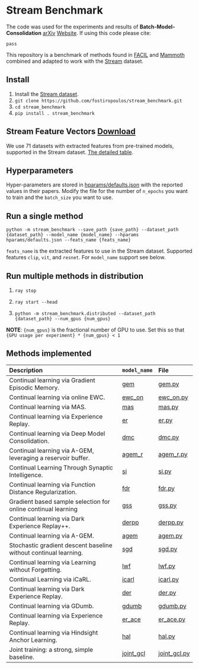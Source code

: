 # Stream Benchmark

The code was used for the experiments and results of 
**Batch-Model-Consolidation** [arXiv](arxivlink) [Website](https://fostiropoulos.github.io/stream_benchmark/). 
If using this code please cite:

```
pass
```
This repository is a benchmark of methods found in [FACIL](https://github.com/mmasana/FACIL) and [Mammoth](https://github.com/aimagelab/mammoth) combined and adapted to work with the [Stream](https://github.com/fostiropoulos/stream) dataset.



## Install

1. Install the [Stream dataset](https://github.com/fostiropoulos/stream).
2. `git clone https://github.com/fostiropoulos/stream_benchmark.git`
3. `cd stream_benchmark`
4. `pip install . stream_benchmark`


## Stream Feature Vectors [Download](https://drive.google.com/file/d/1insLK3FoGw-UEQUNnhzyxsql7z28lplZ/view)

We use 71 datasets with extracted features from pre-trained models, 
supported in the Stream dataset. [The detailed table](https://github.com/fostiropoulos/stream/blob/cvpr_release/assets/DATASET_TABLE.md).

## Hyperparameters

Hyper-parameters are stored in [hparams/defaults.json](hparams/defaults.json) 
with the reported values in their papers. 
Modify the file for the number of `n_epochs` you want to train and the `batch_size` you want to use.

## Run a single method

```
python -m stream_benchmark --save_path {save_path} --dataset_path {dataset_path} --model_name {model_name} --hparams hparams/defaults.json --feats_name {feats_name}
```

`feats_name` is the extracted features to use in the Stream dataset.
Supported features `clip`, `vit`, and `resnet`.
For `model_name` support see below.

## Run multiple methods in distribution

1. `ray stop`

2. `ray start --head`


3. `python -m stream_benchmark.distributed --dataset_path  {dataset_path} --num_gpus {num_gpus}`

**NOTE**:
`{num_gpus}` is the fractional number of GPU to use.
Set this so that `{GPU usage per experiment} * {num_gpus} < 1`




## Methods implemented
| Description                                                      | `model_name`                                                                                              | File                                                 |
|:-----------------------------------------------------------------|:--------------------------------------------------------------------------------------------------------|:-----------------------------------------------------|
| Continual learning via Gradient Episodic Memory.                 | [gem](https://arxiv.org/abs/1706.08840)                                                                 | [gem.py](stream_benchmark/models/gem.py)             |
| Continual learning via online EWC.                               | [ewc_on](https://arxiv.org/pdf/1805.06370.pdf)                                                          | [ewc_on.py](stream_benchmark/models/ewc_on.py)       |
| Continual learning via MAS.                                      | [mas](https://arxiv.org/abs/1711.09601)                                                                 | [mas.py](stream_benchmark/models/mas.py)             |
| Continual learning via Experience Replay.                        | [er](https://arxiv.org/abs/1811.11682)                                                                  | [er.py](stream_benchmark/models/er.py)               |
| Continual learning via Deep Model Consolidation.                 | [dmc](https://arxiv.org/abs/1903.07864)                                                                 | [dmc.py](stream_benchmark/models/dmc.py)             |
| Continual learning via A-GEM, leveraging a reservoir buffer.     | [agem_r](https://proceedings.neurips.cc/paper/2020/hash/b704ea2c39778f07c617f6b7ce480e9e-Abstract.html) | [agem_r.py](stream_benchmark/models/agem_r.py)       |
| Continual Learning Through Synaptic Intelligence.                | [si](https://arxiv.org/abs/1703.04200)                                                                  | [si.py](stream_benchmark/models/si.py)               |
| Continual learning via Function Distance Regularization.         | [fdr](https://arxiv.org/abs/1805.08289)                                                                 | [fdr.py](stream_benchmark/models/fdr.py)             |
| Gradient based sample selection for online continual learning    | [gss](https://arxiv.org/abs/1903.08671)                                                                 | [gss.py](stream_benchmark/models/gss.py)             |
| Continual learning via Dark Experience Replay++.                 | [derpp](https://proceedings.neurips.cc/paper/2020/hash/b704ea2c39778f07c617f6b7ce480e9e-Abstract.html)  | [derpp.py](stream_benchmark/models/derpp.py)         |
| Continual learning via A-GEM.                                    | [agem](https://arxiv.org/abs/1812.00420)                                                                | [agem.py](stream_benchmark/models/agem.py)           |
| Stochastic gradient descent baseline without continual learning. | [sgd](http://proceedings.mlr.press/v28/sutskever13.html)                                                | [sgd.py](stream_benchmark/models/sgd.py)             |
| Continual learning via Learning without Forgetting.              | [lwf](https://arxiv.org/abs/1606.09282)                                                                 | [lwf.py](stream_benchmark/models/lwf.py)             |
| Continual Learning via iCaRL.                                    | [icarl](https://arxiv.org/abs/1611.07725)                                                               | [icarl.py](stream_benchmark/models/icarl.py)         |
| Continual learning via Dark Experience Replay.                   | [der](https://proceedings.neurips.cc/paper/2020/hash/b704ea2c39778f07c617f6b7ce480e9e-Abstract.html)    | [der.py](stream_benchmark/models/der.py)             |
| Continual learning via GDumb.                                    | [gdumb](https://www.ecva.net/papers/eccv_2020/papers_ECCV/papers/123470511.pdf)                         | [gdumb.py](stream_benchmark/models/gdumb.py)         |
| Continual learning via Experience Replay.                        | [er_ace](https://arxiv.org/abs/1811.11682)                                                              | [er_ace.py](stream_benchmark/models/er_ace.py)       |
| Continual learning via Hindsight Anchor Learning.                | [hal](https://openreview.net/attachment?id=Hke12T4KPS&name=original_pdf)                                | [hal.py](stream_benchmark/models/hal.py)             |
| Joint training: a strong, simple baseline.                       | [joint_gcl]()                                                                                           | [joint_gcl.py](stream_benchmark/models/joint_gcl.py) |

